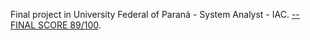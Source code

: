 Final project in University Federal of Paraná - System Analyst - IAC. [-- FINAL SCORE 89/100](CLOSED.md).
